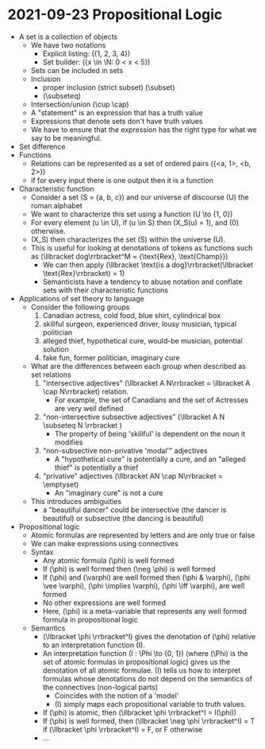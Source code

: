 # 2021-09-23 Propositional Logic

* A set is a collection of objects
  * We have two notations
    * Explicit listing: \(\{1, 2, 3, 4\}\)
    * Set builder: \(\{x \in \N: 0 < x < 5\}\)
  * Sets can be included in sets
  * Inclusion
    * proper inclusion (strict subset) \(\subset\)
    * \(\subseteq\)
  * Intersection/union \(\cup \cap\)
  * A "statement" is an expression that has a truth value
  * Expressions that denote sets don't have truth values
  * We have to ensure that the expression has the right type for what we say to be meaningful.
* Set difference
* Functions
  * Relations can be represented as a set of ordered pairs \(\{<a, 1>, <b, 2>\}\)
  * if for every input there is one output then it is a function
* Characteristic function
  * Consider a set \(S = \{a, b, c\}\) and our universe of discourse \(U\) the roman alphabet
  * We want to characterize this set using a function \(U \to \{1, 0\}\)
  * For every element \(u \in U\), if \(u \in S\) then \(X_S(u) = 1\), and \(0\) otherwise.
  * \(X_S\) then characterizes the set \(S\) within the universe \(U\).
  * This is useful for looking at denotations of tokens as functions such as \(\llbracket dog\rrbracket^M = \{\text{Rex}, \text{Champ}\}\)
    * We can then apply \(\llbracket \text{is a dog}\rrbracket(\llbracket \text{Rex}\rrbracket) = 1\)
    * Semanticists have a tendency to abuse notation and conflate sets with their characteristic functions
* Applications of set theory to language
  * Consider the following groups
    1. Canadian actress, cold food, blue shirt, cylindrical box
    2. skillful surgeon, experienced driver, lousy musician, typical politician
    3. alleged thief, hypothetical cure, would-be musician, potential solution
    4. fake fun, former politician, imaginary cure
   * What are the differences between each group when described as set relations
     1. "intersective adjectives" \(\llbracket A  N\rrbracket = \llbracket A \cap N\rrbracket\) relation. 
        * For example, the set of Canadians and the set of Actresses are very well defined
     2. "non-intersective subsective adjectives" \(\llbracket A N \subseteq N \rrbracket \)
        * The property of being 'skillful' is dependent on the noun it modifies
     3. "non-subsective non-privative 'modal'" adjectives 
        * A "hypothetical cure" is potentially a cure, and an "alleged thief" is potentially a thief
     4. "privative" adjectives \(\llbracket AN \cap N\rrbracket = \emptyset\)
        * An "imaginary cure" is not a cure
   * This introduces ambiguities
     * a "beautiful dancer" could be intersective (the dancer is beautiful) or subsective (the dancing is beautiful)
* Propositional logic
  * Atomic formulas are represented by letters and are only true or false
  * We can make expressions using connectives
  * Syntax
    * Any atomic formula \(\phi\) is well formed
    * If \(\phi\) is well formed then \(\neg \phi\) is well formed
    * If \(\phi\) and \(\varphi\) are well formed then \(\phi \& \varphi\), \(\phi \vee \varphi\), \(\phi \implies \varphi\), \(\phi \iff \varphi\),  are well formed
    * No other expressions are well formed
    * Here, \(\phi\) is a meta-variable that represents any well formed formula in propositional logic
  * Semantics  
    * \(\llbracket \phi \rrbracket^I\) gives the denotation of \(\phi\) relative to an interpretation function \(I\). 
    * An interpretation function \(I : \Phi \to \{0, 1\}\) (where \(\Phi\) is the set of atomic formulas in propositional logic) gives us the denotation of all atomic formulae. \(I\) tells us how to interpret formulas whose denotations do not depend on the semantics of the connectives (non-logical parts)
      * Coincides with the notion of a 'model'
      * \(I\) simply maps each propositional variable to truth values.
    * If \(\phi\) is atomic, then \(\llbracket \phi \rrbracket^I = I(\phi)\)
    * If \(\phi\) is well formed, then \(\llbracket \neg \phi \rrbracket^I\) = T if \(\llbracket \phi \rrbracket^I\) = F, or F otherwise
    * ...

